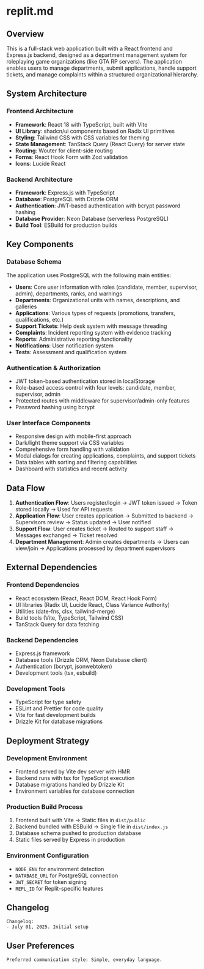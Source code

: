 # replit.md

## Overview

This is a full-stack web application built with a React frontend and Express.js backend, designed as a department management system for roleplaying game organizations (like GTA RP servers). The application enables users to manage departments, submit applications, handle support tickets, and manage complaints within a structured organizational hierarchy.

## System Architecture

### Frontend Architecture
- **Framework**: React 18 with TypeScript, built with Vite
- **UI Library**: shadcn/ui components based on Radix UI primitives
- **Styling**: Tailwind CSS with CSS variables for theming
- **State Management**: TanStack Query (React Query) for server state
- **Routing**: Wouter for client-side routing
- **Forms**: React Hook Form with Zod validation
- **Icons**: Lucide React

### Backend Architecture
- **Framework**: Express.js with TypeScript
- **Database**: PostgreSQL with Drizzle ORM
- **Authentication**: JWT-based authentication with bcrypt password hashing
- **Database Provider**: Neon Database (serverless PostgreSQL)
- **Build Tool**: ESBuild for production builds

## Key Components

### Database Schema
The application uses PostgreSQL with the following main entities:
- **Users**: Core user information with roles (candidate, member, supervisor, admin), departments, ranks, and warnings
- **Departments**: Organizational units with names, descriptions, and galleries
- **Applications**: Various types of requests (promotions, transfers, qualifications, etc.)
- **Support Tickets**: Help desk system with message threading
- **Complaints**: Incident reporting system with evidence tracking
- **Reports**: Administrative reporting functionality
- **Notifications**: User notification system
- **Tests**: Assessment and qualification system

### Authentication & Authorization
- JWT token-based authentication stored in localStorage
- Role-based access control with four levels: candidate, member, supervisor, admin
- Protected routes with middleware for supervisor/admin-only features
- Password hashing using bcrypt

### User Interface Components
- Responsive design with mobile-first approach
- Dark/light theme support via CSS variables
- Comprehensive form handling with validation
- Modal dialogs for creating applications, complaints, and support tickets
- Data tables with sorting and filtering capabilities
- Dashboard with statistics and recent activity

## Data Flow

1. **Authentication Flow**: Users register/login → JWT token issued → Token stored locally → Used for API requests
2. **Application Flow**: User creates application → Submitted to backend → Supervisors review → Status updated → User notified
3. **Support Flow**: User creates ticket → Routed to support staff → Messages exchanged → Ticket resolved
4. **Department Management**: Admin creates departments → Users can view/join → Applications processed by department supervisors

## External Dependencies

### Frontend Dependencies
- React ecosystem (React, React DOM, React Hook Form)
- UI libraries (Radix UI, Lucide React, Class Variance Authority)
- Utilities (date-fns, clsx, tailwind-merge)
- Build tools (Vite, TypeScript, Tailwind CSS)
- TanStack Query for data fetching

### Backend Dependencies
- Express.js framework
- Database tools (Drizzle ORM, Neon Database client)
- Authentication (bcrypt, jsonwebtoken)
- Development tools (tsx, esbuild)

### Development Tools
- TypeScript for type safety
- ESLint and Prettier for code quality
- Vite for fast development builds
- Drizzle Kit for database migrations

## Deployment Strategy

### Development Environment
- Frontend served by Vite dev server with HMR
- Backend runs with tsx for TypeScript execution
- Database migrations handled by Drizzle Kit
- Environment variables for database connection

### Production Build Process
1. Frontend built with Vite → Static files in `dist/public`
2. Backend bundled with ESBuild → Single file in `dist/index.js`
3. Database schema pushed to production database
4. Static files served by Express in production

### Environment Configuration
- `NODE_ENV` for environment detection
- `DATABASE_URL` for PostgreSQL connection
- `JWT_SECRET` for token signing
- `REPL_ID` for Replit-specific features

## Changelog

```
Changelog:
- July 01, 2025. Initial setup
```

## User Preferences

```
Preferred communication style: Simple, everyday language.
```
